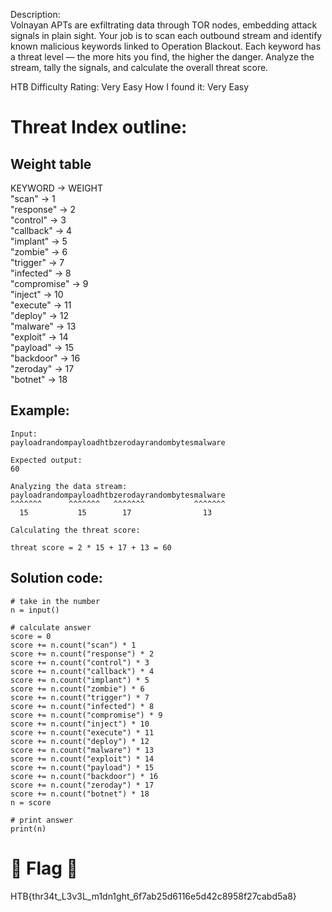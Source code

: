 Description:   
Volnayan APTs are exfiltrating data through TOR nodes, embedding attack signals in plain sight. Your job is to scan each outbound stream and identify known malicious keywords linked to Operation Blackout. Each keyword has a threat level — the more hits you find, the higher the danger. Analyze the stream, tally the signals, and calculate the overall threat score.

HTB Difficulty Rating: Very Easy
How I found it: Very Easy

# Threat Index outline:
## Weight table
KEYWORD      -> WEIGHT   
"scan"       -> 1   
"response"   -> 2   
"control"    -> 3   
"callback"   -> 4   
"implant"    -> 5   
"zombie"     -> 6   
"trigger"    -> 7   
"infected"   -> 8   
"compromise" -> 9   
"inject"     -> 10   
"execute"    -> 11   
"deploy"     -> 12   
"malware"    -> 13   
"exploit"    -> 14   
"payload"    -> 15  
"backdoor"   -> 16   
"zeroday"    -> 17   
"botnet"     -> 18   
## Example:
```
Input:
payloadrandompayloadhtbzerodayrandombytesmalware

Expected output:
60

Analyzing the data stream:
payloadrandompayloadhtbzerodayrandombytesmalware
^^^^^^^      ^^^^^^^   ^^^^^^^           ^^^^^^^
  15           15        17                13

Calculating the threat score:

threat score = 2 * 15 + 17 + 13 = 60
```
## Solution code:
```
# take in the number
n = input()

# calculate answer
score = 0
score += n.count("scan") * 1
score += n.count("response") * 2
score += n.count("control") * 3
score += n.count("callback") * 4
score += n.count("implant") * 5
score += n.count("zombie") * 6
score += n.count("trigger") * 7
score += n.count("infected") * 8
score += n.count("compromise") * 9
score += n.count("inject") * 10
score += n.count("execute") * 11
score += n.count("deploy") * 12
score += n.count("malware") * 13
score += n.count("exploit") * 14
score += n.count("payload") * 15
score += n.count("backdoor") * 16
score += n.count("zeroday") * 17
score += n.count("botnet") * 18
n = score

# print answer
print(n)
```
# 🏁 Flag 🏁   
HTB{thr34t_L3v3L_m1dn1ght_6f7ab25d6116e5d42c8958f27cabd5a8}

